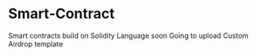 # Smart-Contract
Smart contracts build on Solidity Language
soon Going to upload Custom Airdrop template
